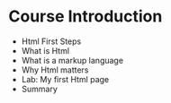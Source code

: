 # Course Introduction

* Html First Steps
* What is Html
* What is a markup language
* Why Html matters
* Lab: My first Html page
* Summary




